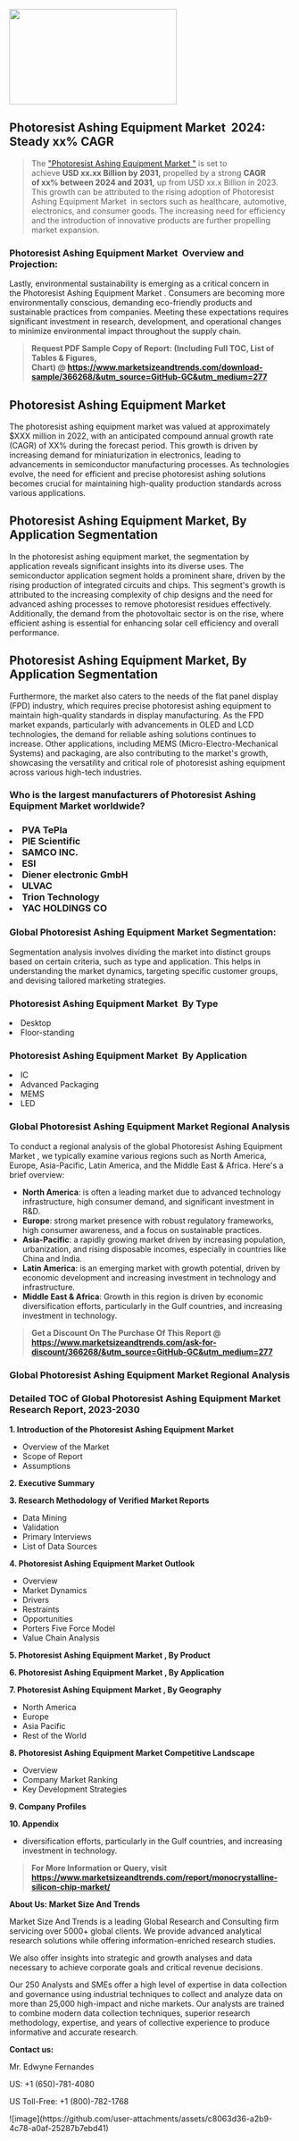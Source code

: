 <p><img class="alignnone size-medium wp-image-20088" src="https://ffe5etoiles.com/wp-content/uploads/2024/12/MST1-300x171.png" alt="" width="300" height="171" /></p><h2 id="ember46" class="ember-view reader-text-block__heading-2">Photoresist Ashing Equipment Market &nbsp;2024: Steady&nbsp;xx% CAGR</h2><blockquote id="ember47" class="ember-view reader-text-block__blockquote">The&nbsp;<a class="app-aware-link " href="https://www.marketsizeandtrends.com/download-sample/366268/&utm_source=GitHub-GC&utm_medium=277" target="_blank" data-test-app-aware-link="">"Photoresist Ashing Equipment Market "</a>&nbsp;is set to achieve&nbsp;<strong>USD&nbsp;xx.xx&nbsp;Billion by 2031,</strong>&nbsp;propelled by a strong&nbsp;<strong>CAGR of&nbsp;xx% between 2024 and 2031,</strong>&nbsp;up from USD xx.x Billion in 2023. This growth can be attributed to the rising adoption of&nbsp;Photoresist Ashing Equipment Market &nbsp;in sectors such as healthcare, automotive, electronics, and consumer goods. The increasing need for efficiency and the introduction of innovative products are further propelling market expansion.</blockquote><h3 id="ember48" class="ember-view reader-text-block__heading-3">Photoresist Ashing Equipment Market &nbsp;Overview and Projection:</h3><p id="ember49" class="ember-view reader-text-block__paragraph">Lastly, environmental sustainability is emerging as a critical concern in the&nbsp;Photoresist Ashing Equipment Market . Consumers are becoming more environmentally conscious, demanding eco-friendly products and sustainable practices from companies. Meeting these expectations requires significant investment in research, development, and operational changes to minimize environmental impact throughout the supply chain.</p><blockquote id="ember50" class="ember-view reader-text-block__blockquote"><strong>Request PDF Sample Copy of Report: (Including Full TOC, List of Tables &amp; Figures, Chart)&nbsp;@&nbsp;<strong><a href="https://www.marketsizeandtrends.com/download-sample/366268/&utm_source=GitHub-GC&utm_medium=277" target="_blank">https://www.marketsizeandtrends.com/download-sample/366268/&utm_source=GitHub-GC&utm_medium=277</a></strong></strong></blockquote><h3 class=""> <h2>Photoresist Ashing Equipment Market</h2><p>The photoresist ashing equipment market was valued at approximately $XXX million in 2022, with an anticipated compound annual growth rate (CAGR) of XX% during the forecast period. This growth is driven by increasing demand for miniaturization in electronics, leading to advancements in semiconductor manufacturing processes. As technologies evolve, the need for efficient and precise photoresist ashing solutions becomes crucial for maintaining high-quality production standards across various applications.</p><h2>Photoresist Ashing Equipment Market, By Application Segmentation</h2><p>In the photoresist ashing equipment market, the segmentation by application reveals significant insights into its diverse uses. The semiconductor application segment holds a prominent share, driven by the rising production of integrated circuits and chips. This segment's growth is attributed to the increasing complexity of chip designs and the need for advanced ashing processes to remove photoresist residues effectively. Additionally, the demand from the photovoltaic sector is on the rise, where efficient ashing is essential for enhancing solar cell efficiency and overall performance.</p><h2>Photoresist Ashing Equipment Market, By Application Segmentation</h2><p>Furthermore, the market also caters to the needs of the flat panel display (FPD) industry, which requires precise photoresist ashing equipment to maintain high-quality standards in display manufacturing. As the FPD market expands, particularly with advancements in OLED and LCD technologies, the demand for reliable ashing solutions continues to increase. Other applications, including MEMS (Micro-Electro-Mechanical Systems) and packaging, are also contributing to the market's growth, showcasing the versatility and critical role of photoresist ashing equipment across various high-tech industries.</p></h3><h3 id="" class="">Who is the largest manufacturers of&nbsp;Photoresist Ashing Equipment Market  worldwide?</h3><h3 class=""></Li><Li>PVA TePla</Li><Li> PIE Scientific</Li><Li> SAMCO INC.</Li><Li> ESI</Li><Li> Diener electronic GmbH</Li><Li> ULVAC</Li><Li> Trion Technology</Li><Li> YAC HOLDINGS CO</h3><h3 id="ember53" class="ember-view reader-text-block__heading-3">Global&nbsp;Photoresist Ashing Equipment Market  Segmentation:</h3><p id="ember54" class="ember-view reader-text-block__paragraph">Segmentation analysis involves dividing the market into distinct groups based on certain criteria, such as type and application. This helps in understanding the market dynamics, targeting specific customer groups, and devising tailored marketing strategies.</p><h3 id="" class="">Photoresist Ashing Equipment Market &nbsp;By Type</h3><p></Li><Li>Desktop</Li><Li> Floor-standing</p><h3 id="" class="">Photoresist Ashing Equipment Market &nbsp;By Application</h3><p class=""></Li><Li>IC</Li><Li> Advanced Packaging</Li><Li> MEMS</Li><Li> LED</p><h3 id="ember62" class="ember-view reader-text-block__heading-3">Global Photoresist Ashing Equipment Market  Regional Analysis</h3><p id="ember63" class="ember-view reader-text-block__paragraph">To conduct a regional analysis of the global Photoresist Ashing Equipment Market , we typically examine various regions such as North America, Europe, Asia-Pacific, Latin America, and the Middle East &amp; Africa. Here's a brief overview:</p><ul><li><strong>North America</strong>: is often a leading market due to advanced technology infrastructure, high consumer demand, and significant investment in R&amp;D.</li><li><strong>Europe</strong>: strong market presence with robust regulatory frameworks, high consumer awareness, and a focus on sustainable practices.</li><li><strong>Asia-Pacific</strong>: a rapidly growing market driven by increasing population, urbanization, and rising disposable incomes, especially in countries like China and India.</li><li><strong>Latin America</strong>: is an emerging market with growth potential, driven by economic development and increasing investment in technology and infrastructure.</li><li><strong>Middle East &amp; Africa</strong>: Growth in this region is driven by economic diversification efforts, particularly in the Gulf countries, and increasing investment in technology.</li></ul><blockquote id="ember61" class="ember-view reader-text-block__blockquote"><strong>Get a Discount On The Purchase Of This Report @ <strong><a href="https://html-cleaner.com/" target="">https://www.marketsizeandtrends.com/ask-for-discount/366268/&utm_source=GitHub-GC&utm_medium=277</a></strong></strong></blockquote><h3 id="ember62" class="ember-view reader-text-block__heading-3">Global Photoresist Ashing Equipment Market  Regional Analysis</h3><h3 id="" class="">Detailed TOC of Global Photoresist Ashing Equipment Market  Research Report, 2023-2030</h3><p id="" class=""><strong>1. Introduction of the Photoresist Ashing Equipment Market </strong></p><ul><li>Overview of the Market</li><li>Scope of Report</li><li>Assumptions</li></ul><p id="" class=""><strong>2. Executive Summary</strong></p><p id="" class=""><strong>3. Research Methodology of Verified Market Reports</strong></p><ul><li>Data Mining</li><li>Validation</li><li>Primary Interviews</li><li>List of Data Sources</li></ul><p id="" class=""><strong>4. Photoresist Ashing Equipment Market  Outlook</strong></p><ul><li>Overview</li><li>Market Dynamics</li><li>Drivers</li><li>Restraints</li><li>Opportunities</li><li>Porters Five Force Model</li><li>Value Chain Analysis</li></ul><p id="" class=""><strong>5. Photoresist Ashing Equipment Market , By Product</strong></p><p id="" class=""><strong>6. Photoresist Ashing Equipment Market , By Application</strong></p><p id="" class=""><strong>7. Photoresist Ashing Equipment Market , By Geography</strong></p><ul><li>North America</li><li>Europe</li><li>Asia Pacific</li><li>Rest of the World</li></ul><p id="" class=""><strong>8. Photoresist Ashing Equipment Market  Competitive Landscape</strong></p><ul><li>Overview</li><li>Company Market Ranking</li><li>Key Development Strategies</li></ul><p id="" class=""><strong>9. Company Profiles</strong></p><p id="" class=""><strong>10. Appendix</strong></p><ul><li>diversification efforts, particularly in the Gulf countries, and increasing investment in technology.</li></ul><blockquote id="ember65" class="ember-view reader-text-block__blockquote"><strong>For More Information or Query, visit <strong><strong><a href="https://html-cleaner.com/" target="">https://www.marketsizeandtrends.com/report/monocrystalline-silicon-chip-market/</a></strong></strong></strong></blockquote><p id="" class=""><strong>About Us: Market Size And Trends</strong></p><p id="" class="">Market Size And Trends is a leading Global Research and Consulting firm servicing over 5000+ global clients. We provide advanced analytical research solutions while offering information-enriched research studies.</p><p id="" class="">We also offer insights into strategic and growth analyses and data necessary to achieve corporate goals and critical revenue decisions.</p><p id="" class="">Our 250 Analysts and SMEs offer a high level of expertise in data collection and governance using industrial techniques to collect and analyze data on more than 25,000 high-impact and niche markets. Our analysts are trained to combine modern data collection techniques, superior research methodology, expertise, and years of collective experience to produce informative and accurate research.</p><p id="" class=""><strong>Contact us:</strong></p><p id="" class="">Mr. Edwyne Fernandes</p><p id="" class="">US: +1 (650)-781-4080</p><p id="" class="">US Toll-Free: +1 (800)-782-1768</p>
![image](https://github.com/user-attachments/assets/c8063d36-a2b9-4c78-a0af-25287b7ebd41)
